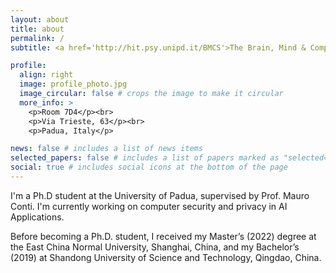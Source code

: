 ```yaml
---
layout: about
title: about
permalink: /
subtitle: <a href='http://hit.psy.unipd.it/BMCS'>The Brain, Mind & Computer Science</a>. Padua, Italy.

profile:
  align: right
  image: profile_photo.jpg
  image_circular: false # crops the image to make it circular
  more_info: >
    <p>Room 7D4</p><br>
    <p>Via Trieste, 63</p><br>
    <p>Padua, Italy</p>

news: false # includes a list of news items
selected_papers: false # includes a list of papers marked as "selected={true}"
social: true # includes social icons at the bottom of the page
---
```


<!-- Write your biography here. Tell the world about yourself. Link to your favorite [subreddit](http://reddit.com). You can put a picture in, too. The code is already in, just name your picture `prof_pic.jpg` and put it in the `img/` folder.

Put your address / P.O. box / other info right below your picture. You can also disable any of these elements by editing `profile` property of the YAML header of your `_pages/about.md`. Edit `_bibliography/papers.bib` and Jekyll will render your [publications page](/al-folio/publications/) automatically.

Link to your social media connections, too. This theme is set up to use [Font Awesome icons](https://fontawesome.com/) and [Academicons](https://jpswalsh.github.io/academicons/), like the ones below. Add your Facebook, Twitter, LinkedIn, Google Scholar, or just disable all of them. -->

I'm a Ph.D student at the University of Padua, supervised by Prof. Mauro Conti. I'm currently working on computer security and privacy in AI Applications.

Before becoming a Ph.D. student, I received my Master’s (2022) degree at the East China Normal University, Shanghai, China, and my Bachelor’s (2019) at Shandong University of Science and Technology, Qingdao, China.